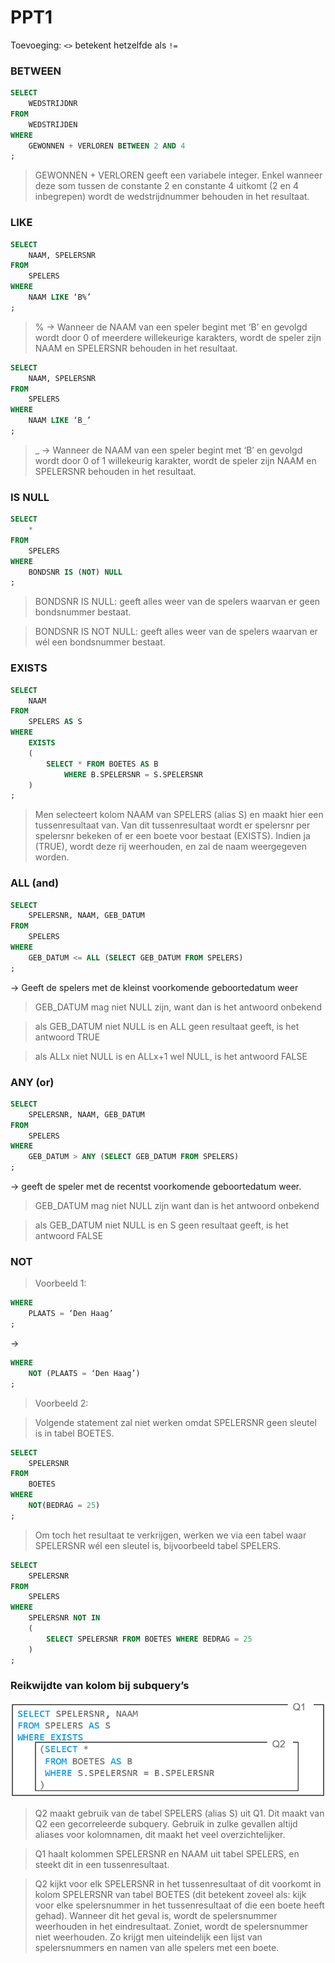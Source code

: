# PPT1
Toevoeging: `<>` betekent hetzelfde als `!=`

### BETWEEN

```sql
SELECT
	WEDSTRIJDNR
FROM
	WEDSTRIJDEN
WHERE
	GEWONNEN + VERLOREN BETWEEN 2 AND 4
;
```
> GEWONNEN + VERLOREN geeft een variabele integer. Enkel wanneer deze som tussen de constante 2 en constante 4 uitkomt (2 en 4 inbegrepen) wordt de wedstrijdnummer behouden in het resultaat. 

### LIKE

```sql
SELECT
	NAAM, SPELERSNR
FROM
	SPELERS
WHERE
	NAAM LIKE ‘B%’
;
```
> % → Wanneer de NAAM van een speler begint met ‘B’ en gevolgd wordt door 0 of meerdere willekeurige karakters, wordt de speler zijn NAAM en SPELERSNR behouden in het resultaat.

```sql
SELECT
	NAAM, SPELERSNR
FROM
	SPELERS
WHERE
	NAAM LIKE ‘B_’
;
```
> _ → Wanneer de NAAM van een speler begint met ‘B’ en gevolgd wordt door 0 of 1 willekeurig karakter, wordt de speler zijn NAAM en SPELERSNR behouden in het resultaat.


### IS NULL

```sql
SELECT
	*
FROM
	SPELERS
WHERE
	BONDSNR IS (NOT) NULL
;
```
> BONDSNR IS NULL: geeft alles weer van de spelers waarvan er geen bondsnummer bestaat.

> BONDSNR IS NOT NULL: geeft alles weer van de spelers waarvan er wél een bondsnummer bestaat.

### EXISTS

```sql
SELECT
	NAAM
FROM
	SPELERS AS S
WHERE
	EXISTS
	(
		SELECT * FROM BOETES AS B
    		WHERE B.SPELERSNR = S.SPELERSNR
	)
;
```
> Men selecteert kolom NAAM van SPELERS (alias S) en maakt hier een tussenresultaat van. Van dit tussenresultaat wordt er spelersnr per spelersnr bekeken of er een boete voor bestaat (EXISTS). Indien ja (TRUE), wordt deze rij weerhouden, en zal de naam weergegeven worden.

### ALL (and)

```sql
SELECT
	SPELERSNR, NAAM, GEB_DATUM
FROM
	SPELERS
WHERE
	GEB_DATUM <= ALL (SELECT GEB_DATUM FROM SPELERS)
;
```

→ Geeft de spelers met de kleinst voorkomende geboortedatum weer

> GEB_DATUM mag niet NULL zijn, want dan is het antwoord onbekend

> als GEB_DATUM niet NULL is en ALL geen resultaat geeft, is het antwoord TRUE

> als ALLx niet NULL is en ALLx+1 wel NULL, is het antwoord FALSE

### ANY (or)

```sql
SELECT
	SPELERSNR, NAAM, GEB_DATUM
FROM
	SPELERS
WHERE
	GEB_DATUM > ANY (SELECT GEB_DATUM FROM SPELERS)
;
```

→ geeft de speler met de recentst voorkomende geboortedatum weer.

> GEB_DATUM mag niet NULL zijn want dan is het antwoord onbekend

> als GEB_DATUM niet NULL is en S geen resultaat geeft, is het antwoord FALSE

### NOT

> Voorbeeld 1:
```sql
WHERE
	PLAATS = ‘Den Haag’
;
```

→ 

```sql
WHERE
	NOT (PLAATS = ‘Den Haag’)
;
```
> Voorbeeld 2:

> Volgende statement zal niet werken omdat SPELERSNR geen sleutel is in tabel BOETES.
```sql
SELECT
	SPELERSNR
FROM
	BOETES 
WHERE
	NOT(BEDRAG = 25)
;
```

> Om toch het resultaat te verkrijgen, werken we via een tabel waar SPELERSNR wél een sleutel is, bijvoorbeeld tabel SPELERS.

```sql
SELECT
	SPELERSNR
FROM
	SPELERS
WHERE
	SPELERSNR NOT IN
	(
		SELECT SPELERSNR FROM BOETES WHERE BEDRAG = 25
	)
;
```

### Reikwijdte van kolom bij subquery’s

![gecorreleerde_subquery](afb/gecorreleerde_subquery.png)

> Q2 maakt gebruik van de tabel SPELERS (alias S) uit Q1. Dit maakt van Q2 een gecorreleerde subquery. Gebruik in zulke gevallen altijd aliases voor kolomnamen, dit maakt het veel overzichtelijker.

> Q1 haalt kolommen SPELERSNR en NAAM uit tabel SPELERS, en steekt dit in een tussenresultaat.

> Q2 kijkt voor elk SPELERSNR in het tussenresultaat of dit voorkomt in kolom SPELERSNR van tabel BOETES (dit betekent zoveel als: kijk voor elke spelersnummer in het tussenresultaat of die een boete heeft gehad). Wanneer dit het geval is, wordt de spelersnummer weerhouden in het eindresultaat. Zoniet, wordt de spelersnummer niet weerhouden. Zo krijgt men uiteindelijk een lijst van spelersnummers en namen van alle spelers met een boete.


